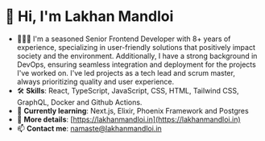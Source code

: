 # 👋 Hi, I'm Lakhan Mandloi

- 🧑🏻‍💻 I'm a seasoned Senior Frontend Developer with 8+ years of experience, specializing in user-friendly solutions that positively impact society and the environment. Additionally, I have a strong background in DevOps, ensuring seamless integration and deployment for the projects I've worked on. I've led projects as a tech lead and scrum master, always prioritizing quality and user experience.
- 🛠️ **Skills**: React, TypeScript, JavaScript, CSS, HTML, Tailwind CSS, GraphQL, Docker and Github Actions.
- 🌱 **Currently learning**: Next.js, Elixir, Phoenix Framework and Postgres
- 🔗 **More details**: [https://lakhanmandloi.in](https://lakhanmandloi.in)
- 📫 **Contact me**: namaste@lakhanmandloi.in
